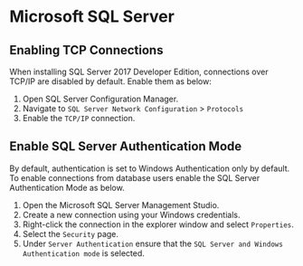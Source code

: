 # Microsoft SQL Server

## Enabling TCP Connections

When installing SQL Server 2017 Developer Edition, connections over TCP/IP are disabled by default. Enable them as below:

1.  Open SQL Server Configuration Manager.
2.  Navigate to `SQL Server Network Configuration` > `Protocols`
3.  Enable the `TCP/IP` connection.

## Enable SQL Server Authentication Mode

By default, authentication is set to Windows Authentication only by default. To enable connections from database users enable the SQL Server Authentication Mode as below.

1.  Open the Microsoft SQL Server Management Studio.
2.  Create a new connection using your Windows credentials.
3.  Right-click the connection in the explorer window and select `Properties`.
4.  Select the `Security` page.
5.  Under `Server Authentication` ensure that the `SQL Server and Windows Authentication mode` is selected.
